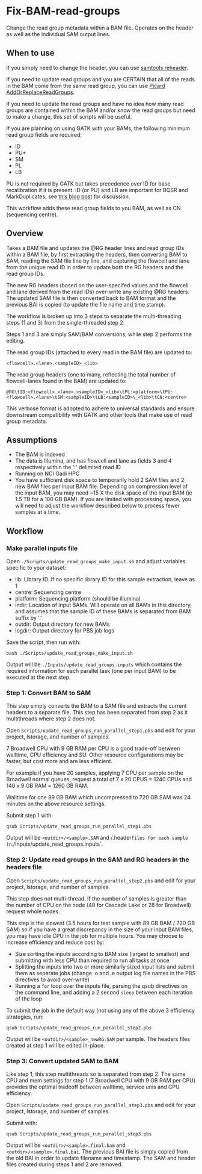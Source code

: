 # Fix-BAM-read-groups
Change the read group metadata within a BAM file. Operates on the header as well as the individual SAM output lines.


## When to use

If you simply need to change the header, you can use [samtools reheader](http://www.htslib.org/doc/samtools-reheader.html). 

If you need to update read groups and you are CERTAIN that all of the reads in the BAM come from the same read group, you can use [Picard AddOrReplaceReadGroups](https://gatk.broadinstitute.org/hc/en-us/articles/13832752709403-AddOrReplaceReadGroups-Picard-).

If you need to update the read groups and have no idea how many read groups are contained within the BAM and/or know the read groups but need to make a change, this set of scripts will be useful.


If you are planning on using GATK with your BAMs, the following minimum read group fields are required: 

- ID
- PU*
- SM
- PL
- LB

PU is not required by GATK but takes precedence over ID for base recalibration if it is present. ID (or PU) and LB are important for BQSR and MarkDuplicates, see [this blog post](https://gatk.broadinstitute.org/hc/en-us/articles/360035890671) for discussion.

This workflow adds these read group fields to you BAM, as well as CN (sequencing centre).    


## Overview

Takes a BAM file and updates the @RG header lines and read group IDs within a BAM file, by first extracting the headers, then converting BAM to SAM, reading the SAM file line by line, and capturing the flowcell and lane from the unique read ID in order to update both the RG headers and the read group IDs. 

The new RG headers (based on the user-specifed values and the flowcell and lane derived from the read IDs) over-write any existing @RG headers. The updated SAM file is then converted back to BAM format and the previous BAI is copied (to update the file name and time stamp). 

The workflow is broken up into 3 steps to separate the multi-threading steps (1 and 3) from the single-threaded step 2.

Steps 1 and 3 are simply SAM/BAM conversions, while step 2 performs the editing. 

The read group IDs (attached to every read in the BAM file) are updated to:

`<flowcell>.<lane>.<sampleID>_<lib>`

The read group headers (one to many, reflecting the total number of flowcell-lanes found in the BAM) are updated to:

`@RG\tID:<flowcell>.<lane>.<sampleID>_<lib>\tPL:<platform>\tPU:<flowcell>.<lane>\tSM:<sampleID>\tLB:<sampleID>\_<lib>\tCN:<centre>`

This verbose format is adopted to adhere to universal standards and ensure downstream compatibility with GATK and other tools that make use of read group metadata. 


## Assumptions

- The BAM is indexed
- The data is Illumina, and has flowcell and lane as fields 3 and 4 respectively within the ':' delimited read ID
- Running on NCI Gadi HPC 
- You have sufficient disk space to temporarily hold 2 SAM files and 2 new BAM files per input BAM file. Depending on compression level of the input BAM, you may need ~15 X the disk space of the input BAM (ie 1.5 TB for a 100 GB BAM). If you are limited with processing space, you will need to adjust the workflow described below to process fewer samples at a time.  

## Workflow

### Make parallel inputs file

Open `./Scripts/update_read_groups_make_input.sh` and adjust variables specific to your dataset:

- lib: Library ID. If no specific library ID for this sample extraction, leave as 1
- centre: Sequencing centre
- platform: Sequencing platform (should be illumina)  
- indir: Location of input BAMs. Will operate on all BAMs in this directory, and assumes that the sample ID of these BAMs is separated from BAM suffix by '.'
- outdir: Output directory for new BAMs
- logdir: Output directory for PBS job logs

Save the script, then run with:
```
bash ./Scripts/update_read_groups_make_input.sh
```

Output will be `./Inputs/update_read_groups.inputs` which contains the required information for each parallel task (one per input BAM) to be executed at the next step. 

### Step 1: Convert BAM to SAM

This step simply converts the BAM to a SAM file and extracts the current headers to a separate file. This step has been separated from step 2 as it multithreads where step 2 does not.
 

Open `Scripts/update_read_groups_run_parallel_step1.pbs` and edit for your project, lstorage, and number of samples. 

7 Broadwell CPU with 9 GB RAM per CPU is a good trade-off between walltime, CPU efficiency and SU. Other resource configurations may be faster, but cost more and are less efficient. 

For example if you have 20 samples, applying 7 CPU per sample on the Broadwell normal queues, request a total of 7 x 20 CPUS = 1240 CPUs and 140 x 9 GB RAM = 1260 GB RAM. 

Walltime for one 89 GB BAM which uncompressed to 720 GB SAM was 24 minutes on the above resource settings. 

Submit step 1 with:

```
qsub Scripts/update_read_groups_run_parallel_step1.pbs
```

Output will be `<outdir>/<sample>.SAM` and <outdir>/<sample>.header` files for each sample in `./Inputs/update_read_groups.inputs`. 


### Step 2: Update read groups in the SAM and RG headers in the headers file

Open `Scripts/update_read_groups_run_parallel_step2.pbs` and edit for your project, lstorage, and number of samples. 

This step does not multi-thread. If the number of samples is greater than the number of CPU on the node (48 for Cascade Lake or 28 for Broadwell) request whole nodes. 

This step is the slowest (3.5 hours for test sample with 89 GB BAM / 720 GB SAM) so if you have a great discrepancy in the size of your input BAM files, you may have idle CPU in the job for multiple hours. You may choose to increase efficiency and reduce cost by:

- Size sorting the inputs according to BAM size (largest to smallest) and submitting with less CPU than required to run all tasks at once
- Splitting the inputs into two or more similarly sized input lists and submit them as separate jobs (change .o and .e output log file names in the PBS directives to avoid over-write) 
- Running a `for` loop over the inputs file, parsing the qsub directives on the command line, and adding a 2 second `sleep` between each iteration of the loop

To submit the job in the default way (not using any of the above 3 efficiency strategies, run:
```
qsub Scripts/update_read_groups_run_parallel_step2.pbs
```

Output will be `<outdir>/<sample>_newRG.SAM` per sample. The headers files created at step 1 will be edited in-place. 


### Step 3: Convert updated SAM to BAM

Like step 1, this step multithreads so is separated from step 2. The same CPU and mem settings for step 1 (7 Broadwell CPU with 9 GB RAM per CPU) provides the optimal tradeoff between walltime, service unis and CPU efficiency. 

Open `Scripts/update_read_groups_run_parallel_step3.pbs` and edit for your project, lstorage, and number of samples.

Submit with:

```
qsub Scripts/update_read_groups_run_parallel_step3.pbs
```
Output will be `<outdir>/<sample>.final.bam` and `<outdir>/<sample>.final.bai`. The previous BAI file is simply copied from the old BAI in order to update filename and timestamp. The SAM and header files created during steps 1 and 2 are removed. 




